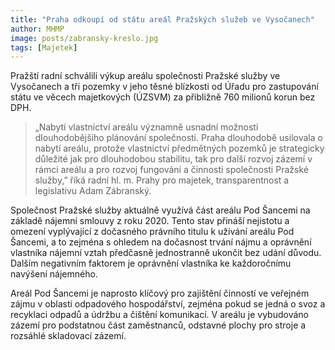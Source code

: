```yaml
---
title: "Praha odkoupí od státu areál Pražských služeb ve Vysočanech"
author: MHMP
image: posts/zabransky-kreslo.jpg
tags: [Majetek]
---
```


Pražští radní schválili výkup areálu společnosti Pražské služby ve Vysočanech a tři pozemky v jeho těsné blízkosti od Úřadu pro zastupování státu ve věcech majetkových (ÚZSVM) za přibližně 760 milionů korun bez DPH. 

> „Nabytí vlastnictví areálu významně usnadní možnosti dlouhodobějšího plánování společnosti. Praha dlouhodobě usilovala o nabytí areálu, protože vlastnictví předmětných pozemků je strategicky důležité jak pro dlouhodobou stabilitu, tak pro další rozvoj zázemí v rámci areálu a pro rozvoj fungování a činnosti společnosti Pražské služby,” říká radní hl. m. Prahy pro majetek, transparentnost a legislativu Adam Zábranský.

Společnost Pražské služby aktuálně využívá část areálu Pod Šancemi na základě nájemní smlouvy z roku 2020. Tento stav přináší nejistotu a omezení vyplývající z dočasného právního titulu k užívání areálu Pod Šancemi, a to zejména s ohledem na dočasnost trvání nájmu a oprávnění vlastníka nájemní vztah předčasně jednostranně ukončit bez udání důvodu. Dalším negativním faktorem je oprávnění vlastníka ke každoročnímu navýšení nájemného.

Areál Pod Šancemi je naprosto klíčový pro zajištění činností ve veřejném zájmu v oblasti odpadového hospodářství, zejména pokud se jedná o svoz a recyklaci odpadů a údržbu a čištění komunikací. V areálu je vybudováno zázemí pro podstatnou část zaměstnanců, odstavné plochy pro stroje a rozsáhlé skladovací zázemí. 
